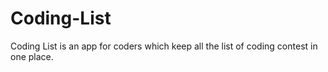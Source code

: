 # Coding-List
Coding List is an app for coders which keep all the list of coding contest in one place.
